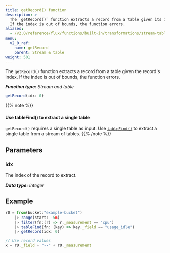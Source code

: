 ```yaml
---
title: getRecord() function
description: >
  The `getRecord()` function extracts a record from a table given its index.
  If the index is out of bounds, the function errors.
aliases:
  - /v2.0/reference/flux/functions/built-in/transformations/stream-table/getrecord/
menu:
  v2_0_ref:
    name: getRecord
    parent: Stream & table
weight: 501
---
```


The `getRecord()` function extracts a record from a table given the record's index.
If the index is out of bounds, the function errors.

_**Function type:** Stream and table_  

```js
getRecord(idx: 0)
```

{{% note %}}
#### Use tableFind() to extract a single table
`getRecord()` requires a single table as input.
Use [`tableFind()`](/v2.0/reference/flux/functions/built-in/transformations/stream-table/tablefind/)
to extract a single table from a stream of tables.
{{% /note %}}

## Parameters

### idx
The index of the record to extract.

_**Data type:** Integer_

## Example
```js
r0 = from(bucket:"example-bucket")
    |> range(start: -5m)
    |> filter(fn:(r) => r._measurement == "cpu")
    |> tableFind(fn: (key) => key._field == "usage_idle")
    |> getRecord(idx: 0)

// Use record values
x = r0._field + "--" + r0._measurement
```
